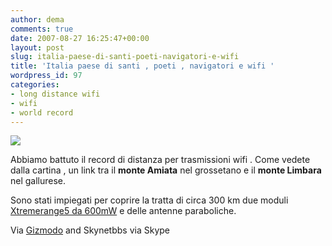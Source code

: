 ```yaml
---
author: dema
comments: true
date: 2007-08-27 16:25:47+00:00
layout: post
slug: italia-paese-di-santi-poeti-navigatori-e-wifi
title: 'Italia paese di santi , poeti , navigatori e wifi '
wordpress_id: 97
categories:
- long distance wifi
- wifi
- world record
---
```


![](http://gizmodo.com/assets/resources/2007/08/untitledwifi.JPG)

Abbiamo battuto il record di distanza per trasmissioni wifi . Come vedete dalla cartina , un link tra il **monte Amiata** nel grossetano e il **monte Limbara** nel gallurese.

Sono stati impiegati per coprire la tratta di circa 300 km due moduli [Xtremerange5 da 600mW](http://www.demarctech.com/products/reliawave-rwu/reliawave-rwu-600mw-atheros-802.11a-mini-pci-card.html) e delle antenne paraboliche.

Via [Gizmodo](http://gizmodo.com/gadgets/long_distance/world-record-broken-for-5ghz-wi+fi-distance-293611.php) and Skynetbbs via Skype
